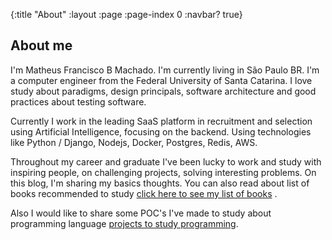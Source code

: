 {:title "About"
 :layout :page
 :page-index 0
 :navbar? true}

## About me

I'm Matheus Francisco B Machado. I'm currently living in São Paulo BR.  I'm a computer engineer from the Federal University of Santa Catarina.  I love study about paradigms, design principals, software architecture and good practices about testing software. 

Currently I work in the leading SaaS platform in recruitment and selection using Artificial Intelligence, focusing on the backend. Using technologies like Python / Django, Nodejs, Docker, Postgres, Redis, AWS.

Throughout my career and graduate I've been lucky to work and study with inspiring people, on challenging projects, solving interesting problems. On this blog, I'm sharing my basics thoughts. You can also read about  list of books recommended to study [click here to see my list of books](matheusfrancisco.com.br/blog/my-reading-list/) .

Also I would like to share some POC's I've made to study about programming language [projects to study programming](matheusfrancisco.com.br/projects/). 

